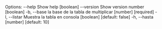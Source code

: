 Options:
      --help     Show help                                             [boolean]
      --version  Show version number                                   [boolean]
  -b, --base     la base de la tabla de multiplicar          [number] [required]
  -l, --listar   Muestra la tabla en consola          [boolean] [default: false]
  -h, --hasta                                             [number] [default: 10]